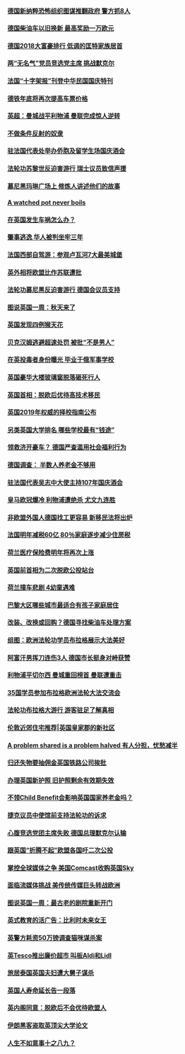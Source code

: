 #### [德国新纳粹恐怖组织图谋推翻政府 警方抓8人](../pages/nsc974/n10774321.md?t=10110032) 

#### [德国柴油车以旧换新 最高奖励一万欧元](../pages/nsc974/n10774269.md?t=10110032) 

#### [德国2018大富豪排行 低调的匡特家族居首](../pages/nsc974/n10774023.md?t=10110032) 

#### [两“无名气”党员竞选党主席 挑战默克尔](../pages/nsc974/n10774533.md?t=10110032) 

#### [法国“十字架报”刊登中华民国国庆特刊](../pages/nsc974/n10774543.md?t=10110032) 

#### [德铁年底将再次提高车票价格](../pages/nsc974/n10774155.md?t=10110032) 

#### [英超：曼城战平利物浦 曼联完成惊人逆转](../pages/nsc974/n10773638.md?t=10110032) 

#### [不做条件反射的奴隶](../pages/nsc974/n10771821.md?t=10110032) 

#### [驻法国代表处举办侨胞及留学生场国庆酒会](../pages/nsc974/n10769921.md?t=10110032) 

#### [法轮功苏黎世反迫害游行 瑞士议员致信声援](../pages/nsc974/n10767250.md?t=10110032) 

#### [慕尼黑玛琳广场上 修炼人讲述他们的故事](../pages/nsc974/n10762990.md?t=10110032) 

#### [A watched pot never boils](../pages/nsc974/n10763822.md?t=10110032) 

#### [在英国发生车祸怎么办？](../pages/nsc974/n10763811.md?t=10110032) 

#### [肇事逃逸 华人被判坐牢三年](../pages/nsc974/n10763799.md?t=10110032) 

#### [法国西部自驾游：参观卢瓦河7大最美城堡](../pages/nsc974/n10760218.md?t=10110032) 

#### [英外相将欧盟比作苏联遭批](../pages/nsc974/n10761274.md?t=10110032) 

#### [法轮功慕尼黑反迫害游行 德国会议员支持](../pages/nsc974/n10760664.md?t=10110032) 

#### [图说英国一周：秋天来了](../pages/nsc974/n10761380.md?t=10110032) 

#### [英国发现四例猴天花](../pages/nsc974/n10761362.md?t=10110032) 

#### [贝克汉姆逃避超速处罚 被批“不是男人”](../pages/nsc974/n10761349.md?t=10110032) 

#### [在英投毒者身份曝光 毕业于俄军事学校](../pages/nsc974/n10761338.md?t=10110032) 

#### [英国豪华大楼玻璃窗脱落砸死行人](../pages/nsc974/n10761334.md?t=10110032) 

#### [英国首相：脱欧后优待高技术移民](../pages/nsc974/n10761323.md?t=10110032) 

#### [英国2019年权威的择校指南公布](../pages/nsc974/n10761253.md?t=10110032) 

#### [另类英国大学排名 哪些学校最有“钱途”](../pages/nsc974/n10760972.md?t=10110032) 

#### [领救济开豪车？ 德国严查滥用社会福利行为](../pages/nsc974/n10760730.md?t=10110032) 

#### [德国调查：  半数人养老金不够用](../pages/nsc974/n10760552.md?t=10110032) 

#### [驻法国代表吴志中大使主持107年国庆酒会](../pages/nsc974/n10760458.md?t=10110032) 

#### [皇马欧冠爆冷 利物浦遭绝杀 尤文九连胜](../pages/nsc974/n10759476.md?t=10110032) 

#### [非欧盟外国人德国找工更容易 新移民法将出炉](../pages/nsc974/n10758904.md?t=10110032) 

#### [法国明年减税60亿 80％家庭逐步减少住房税](../pages/nsc974/n10758112.md?t=10110032) 

#### [荷兰医疗保险费明年将再次上涨](../pages/nsc974/n10758614.md?t=10110032) 

#### [英国前首相为二次脱欧公投站台](../pages/nsc974/n10756382.md?t=10110032) 

#### [荷兰撞车悲剧 4幼童遇难](../pages/nsc974/n10758529.md?t=10110032) 

#### [巴黎大区哪些城市最适合有孩子家庭居住](../pages/nsc974/n10758451.md?t=10110032) 

#### [改装、改换或回购？德国寻找柴油车处理方案](../pages/nsc974/n10755781.md?t=10110032) 

#### [组图：欧洲法轮功学员布拉格展示大法美好](../pages/nsc974/n10756084.md?t=10110032) 

#### [阿富汗男挥刀连伤3人 德国市长挺身对峙获赞](../pages/nsc974/n10755624.md?t=10110032) 

#### [利物浦平切尔西 曼城重回榜首 曼联遭重击](../pages/nsc974/n10752442.md?t=10110032) 

#### [35国学员参加布拉格欧洲法轮大法交流会](../pages/nsc974/n10751371.md?t=10110032) 

#### [法轮功布拉格大游行 游客驻足了解真相](../pages/nsc974/n10749360.md?t=10110032) 

#### [伦敦近郊住宅推荐|英国皇家郡的新社区](../pages/nsc974/n10748402.md?t=10110032) 

#### [A problem shared is a problem halved 有人分担，忧愁减半](../pages/nsc974/n10748007.md?t=10110032) 

#### [归还失物要抽佣金英国铁路公司挨批](../pages/nsc974/n10747998.md?t=10110032) 

#### [办理英国新护照 旧护照剩余有效期失效](../pages/nsc974/n10747991.md?t=10110032) 

#### [不领Child Benefit会影响英国国家养老金吗？](../pages/nsc974/n10747977.md?t=10110032) 

#### [捷克议员中使馆前支持法轮功的诉求](../pages/nsc974/n10747691.md?t=10110032) 

#### [心腹竞选党团主席失败 德国总理默克尔认输](../pages/nsc974/n10746576.md?t=10110032) 

#### [跟英国“折腾不起”欧盟各国吁二次公投](../pages/nsc974/n10746245.md?t=10110032) 

#### [掌控全球媒体之争 美国Comcast收购英国Sky](../pages/nsc974/n10746184.md?t=10110032) 

#### [面临流媒体挑战 美传统传媒巨头转战欧洲](../pages/nsc974/n10746233.md?t=10110032) 

#### [图说英国一周：最古老的剧院重新开门](../pages/nsc974/n10746284.md?t=10110032) 

#### [英式教育的活广告：比利时未来女王](../pages/nsc974/n10746280.md?t=10110032) 

#### [英警方耗资50万镑调查猫咪谋杀案](../pages/nsc974/n10746272.md?t=10110032) 

#### [英Tesco推出廉价超市 叫板Aldi和Lidl](../pages/nsc974/n10746265.md?t=10110032) 

#### [旅居泰国英国夫妇遭大舅子谋杀](../pages/nsc974/n10746263.md?t=10110032) 

#### [英国人寿命延长告一段落](../pages/nsc974/n10746259.md?t=10110032) 

#### [英内阁同意：脱欧后不会优待欧盟人](../pages/nsc974/n10746255.md?t=10110032) 

#### [伊朗黑客盗取英顶尖大学论文](../pages/nsc974/n10746250.md?t=10110032) 

#### [人生不如意事十之八九？](../pages/nsc974/n10745399.md?t=10110032) 

